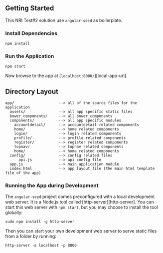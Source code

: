 ## Getting Started

This NRI Test#2 solution use `angular-seed` as boilerplate.

### Install Dependencies

```
npm install
```

### Run the Application

```
npm start
```

Now browse to the app at [`localhost:8000/`][local-app-url].

## Directory Layout

```
app/                    --> all of the source files for the application
  assets/               --> all app specific static files
  bower_components/     --> all bower_components
  components/           --> all app specific modules    
    accountdetail/      --> accountdetail related components
    home/               --> home related components
    login/              --> login related components
    profile/            --> profile related components
    register/           --> register related components
    topnav/             --> topnav related components
    home/               --> home related components
  config/               --> config related files
      api.js            --> api config file
  app.js                --> main application module
  index.html            --> app layout file (the main html template file of the app)
```
### Running the App during Development

The `angular-seed` project comes preconfigured with a local development web server. It is a Node.js
tool called [http-server][http-server]. You can start this web server with `npm start`, but you may
choose to install the tool globally:

```
sudo npm install -g http-server
```

Then you can start your own development web server to serve static files from a folder by running:

```
http-server -a localhost -p 8000
```